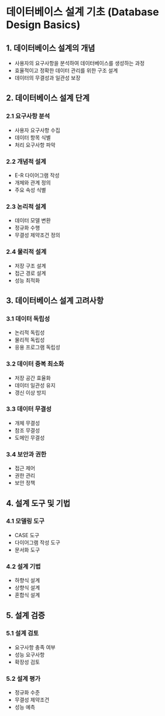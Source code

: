 # 데이터베이스 설계 기초 (Database Design Basics)

## 1. 데이터베이스 설계의 개념
- 사용자의 요구사항을 분석하여 데이터베이스를 생성하는 과정
- 효율적이고 정확한 데이터 관리를 위한 구조 설계
- 데이터의 무결성과 일관성 보장

## 2. 데이터베이스 설계 단계

### 2.1 요구사항 분석
- 사용자 요구사항 수집
- 데이터 항목 식별
- 처리 요구사항 파악

### 2.2 개념적 설계
- E-R 다이어그램 작성
- 개체와 관계 정의
- 주요 속성 식별

### 2.3 논리적 설계
- 데이터 모델 변환
- 정규화 수행
- 무결성 제약조건 정의

### 2.4 물리적 설계
- 저장 구조 설계
- 접근 경로 설계
- 성능 최적화

## 3. 데이터베이스 설계 고려사항

### 3.1 데이터 독립성
- 논리적 독립성
- 물리적 독립성
- 응용 프로그램 독립성

### 3.2 데이터 중복 최소화
- 저장 공간 효율화
- 데이터 일관성 유지
- 갱신 이상 방지

### 3.3 데이터 무결성
- 개체 무결성
- 참조 무결성
- 도메인 무결성

### 3.4 보안과 권한
- 접근 제어
- 권한 관리
- 보안 정책

## 4. 설계 도구 및 기법

### 4.1 모델링 도구
- CASE 도구
- 다이어그램 작성 도구
- 문서화 도구

### 4.2 설계 기법
- 하향식 설계
- 상향식 설계
- 혼합식 설계

## 5. 설계 검증

### 5.1 설계 검토
- 요구사항 충족 여부
- 성능 요구사항
- 확장성 검토

### 5.2 설계 평가
- 정규화 수준
- 무결성 제약조건
- 성능 예측
